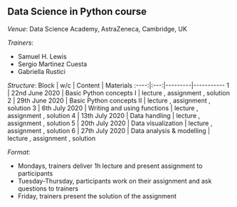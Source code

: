 
## Data Science in Python course

*Venue*: Data Science Academy, AstraZeneca, Cambridge, UK

*Trainers*: 
- Samuel H. Lewis
- Sergio Martinez Cuesta
- Gabriella Rustici

*Structure*:
Block | w/c | Content | Materials 
:----:|:---:|---------|-----------
1 | 22nd June 2020 | Basic Python concepts I | lecture , assignment , solution
2 | 29th June 2020 | Basic Python concepts II | lecture , assignment , solution
3 | 6th July 2020 | Writing and using functions | lecture , assignment , solution
4 | 13th July 2020 | Data handling | lecture , assignment , solution
5 | 20th July 2020 | Data visualization | lecture , assignment , solution
6 | 27th July 2020 | Data analysis & modelling | lecture , assignment , solution

*Format*: 
- Mondays, trainers deliver 1h lecture and present assignment to participants
- Tuesday-Thursday, participants work on their assignment and ask questions to trainers
- Friday, trainers present the solution of the assignment
